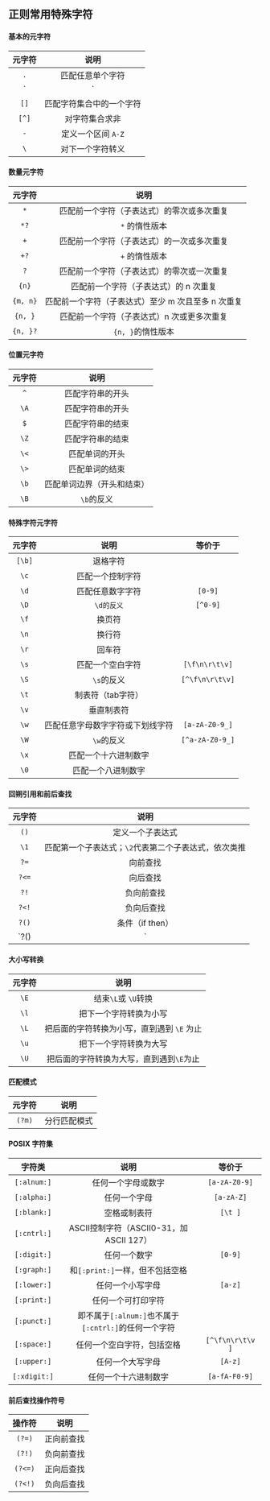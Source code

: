 ## 正则常用特殊字符

#### 基本的元字符

| 元字符 |           说明           |
| :----: | :----------------------: |
|  `.`   |     匹配任意单个字符     |
|  `|`   |       逻辑或操作符       |
|  `[]`  | 匹配字符集合中的一个字符 |
| `[^]`  |      对字符集合求非      |
|  `-`   |    定义一个区间 `A-Z`    |
|  `\`   |     对下一个字符转义     |

#### 数量元字符

|  元字符  |                        说明                        |
| :------: | :------------------------------------------------: |
|   `*`    |     匹配前一个字符（子表达式）的零次或多次重复     |
|   `*?`   |                   `*` 的惰性版本                   |
|   `+`    |     匹配前一个字符（子表达式）的一次或多次重复     |
|   `+?`   |                   `+` 的惰性版本                   |
|   `?`    |     匹配前一个字符（子表达式）的零次或一次重复     |
|  `{n}`   |       匹配前一个字符（子表达式）的 n 次重复        |
| `{m, n}` | 匹配前一个字符（子表达式）至少 m 次且至多 n 次重复 |
| `{n, }`  |     匹配前一个字符（子表达式）n 次或更多次重复     |
| `{n, }?` |                 `{n, }`的惰性版本                  |

#### 位置元字符

| 元字符 |            说明            |
| :----: | :------------------------: |
|  `^`   |      匹配字符串的开头      |
|  `\A`  |      匹配字符串的开头      |
|  `$`   |      匹配字符串的结束      |
|  `\Z`  |      匹配字符串的结束      |
|  `\<`  |       匹配单词的开头       |
|  `\>`  |       匹配单词的结束       |
|  `\b`  | 匹配单词边界（开头和结束） |
|  `\B`  |         `\b`的反义         |

#### 特殊字符元字符

| 元字符 |               说明               |     等价于      |
| :----: | :------------------------------: | :-------------: |
| `[\b]` |             退格字符             |                 |
|  `\c`  |         匹配一个控制字符         |                 |
|  `\d`  |         匹配任意数字字符         |     `[0-9]`     |
|  `\D`  |            `\d的反义`            |    `[^0-9]`     |
|  `\f`  |              换页符              |                 |
|  `\n`  |              换行符              |                 |
|  `\r`  |              回车符              |                 |
|  `\s`  |         匹配一个空白字符         | `[\f\n\r\t\v]`  |
|  `\S`  |            `\s`的反义            | `[^\f\n\r\t\v]` |
|  `\t`  |        制表符（tab字符）         |                 |
|  `\v`  |            垂直制表符            |                 |
|  `\w`  | 匹配任意字母数字字符或下划线字符 | `[a-zA-Z0-9_]`  |
|  `\W`  |            `\w`的反义            | `[^a-zA-Z0-9_]` |
|  `\x`  |       匹配一个十六进制数字       |                 |
|  `\0`  |        匹配一个八进制数字        |                 |

#### 回朔引用和前后查找

| 元字符 |                         说明                         |
| :----: | :--------------------------------------------------: |
|  `()`  |                   定义一个子表达式                   |
|  `\1`  | 匹配第一个子表达式；`\2`代表第二个子表达式，依次类推 |
|  `?=`  |                       向前查找                       |
| `?<=`  |                       向后查找                       |
|  `?!`  |                      负向前查找                      |
| `?<!`  |                      负向后查找                      |
| `?()`  |                   条件（if then）                    |
| `?()|` |                条件（if then elase）                 |

#### 大小写转换

| 元字符 |                    说明                    |
| :----: | :----------------------------------------: |
|  `\E`  |            结束`\L`或 `\U`转换             |
|  `\l`  |           把下一个字符转换为小写           |
|  `\L`  | 把后面的字符转换为小写，直到遇到 `\E` 为止 |
|  `\u`  |           把下一个字符转换为大写           |
|  `\U`  |  把后面的字符转换为大写，直到遇到`\E`为止  |

#### 匹配模式

| 元字符 |     说明     |
| :----: | :----------: |
| `(?m)` | 分行匹配模式 |

#### POSIX 字符集

|    字符类    |                         说明                         |      等价于      |
| :----------: | :--------------------------------------------------: | :--------------: |
| `[:alnum:]`  |                  任何一个字母或数字                  |  `[a-zA-Z0-9]`   |
| `[:alpha:]`  |                     任何一个字母                     |    `[a-zA-Z]`    |
| `[:blank:]`  |                     空格或制表符                     |     `[\t ]`      |
| `[:cntrl:]`  |       ASCII控制字符（ASCII0-31，加 ASCII 127）       |                  |
| `[:digit:]`  |                     任何一个数字                     |     `[0-9]`      |
| `[:graph:]`  |           和`[:print:]`一样，但不包括空格            |                  |
| `[:lower:]`  |                   任何一个小写字母                   |     `[a-z]`      |
| `[:print:]`  |                  任何一个可打印字符                  |                  |
| `[:punct:]`  | 即不属于`[:alnum:]`也不属于`[:cntrl:]`的任何一个字符 |                  |
| `[:space:]`  |              任何一个空白字符，包括空格              | `[^\f\n\r\t\v ]` |
| `[:upper:]`  |                   任何一个大写字母                   |     `[A-z]`      |
| `[:xdigit:]` |                 任何一个十六进制数字                 |  `[a-fA-F0-9]`   |

#### 前后查找操作符号

| 操作符  |    说明    |
| :-----: | :--------: |
| `(?=)`  | 正向前查找 |
| `(?!)`  | 负向前查找 |
| `(?<=)` | 正向后查找 |
| `(?<!)` | 负向后查找 |

